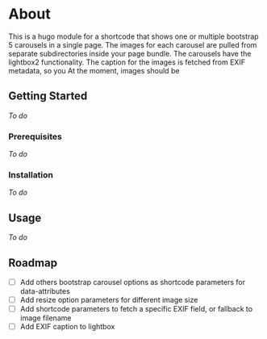 # About
 
This is a hugo module for a shortcode that shows one or multiple bootstrap 5 carousels in a single page.
The images for each carousel are pulled from separate subdirectories inside your page bundle. The carousels have the lightbox2 functionality.
The caption for the images is fetched from EXIF metadata, so you 
At the moment, images should be 

## Getting Started

_To do_

### Prerequisites

_To do_

### Installation

_To do_

## Usage

_To do_

## Roadmap

- [ ] Add others bootstrap carousel options as shortcode parameters for data-attributes
- [ ] Add resize option parameters for different image size
- [ ] Add shortcode parameters to fetch a specific EXIF field, or fallback to image filename  
- [ ] Add EXIF caption to lightbox